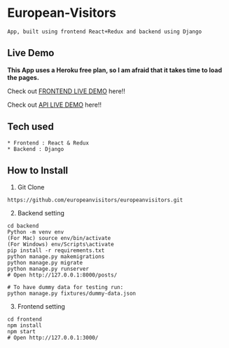 # European-Visitors

```
App, built using frontend React+Redux and backend using Django 
```

## Live Demo

**This App uses a Heroku free plan, so I am afraid that it takes time to load the pages.**

Check out [FRONTEND LIVE DEMO](https://european-visitors-frontend.herokuapp.com/) here!!

Check out [API LIVE DEMO](https://european-visitors-backend.herokuapp.com/) here!!

## Tech used

```
* Frontend : React & Redux
* Backend : Django
```

## How to Install

1. Git Clone

```
https://github.com/europeanvisitors/europeanvisitors.git
```

2. Backend setting

```
cd backend
Python -m venv env
(For Mac) source env/bin/activate
(For Windows) env/Scripts\activate
pip install -r requirements.txt
python manage.py makemigrations
python manage.py migrate
python manage.py runserver
# Open http://127.0.0.1:8000/posts/

# To have dummy data for testing run:
python manage.py fixtures/dummy-data.json
```

3. Frontend setting

```
cd frontend
npm install
npm start
# Open http://127.0.0.1:3000/
```
